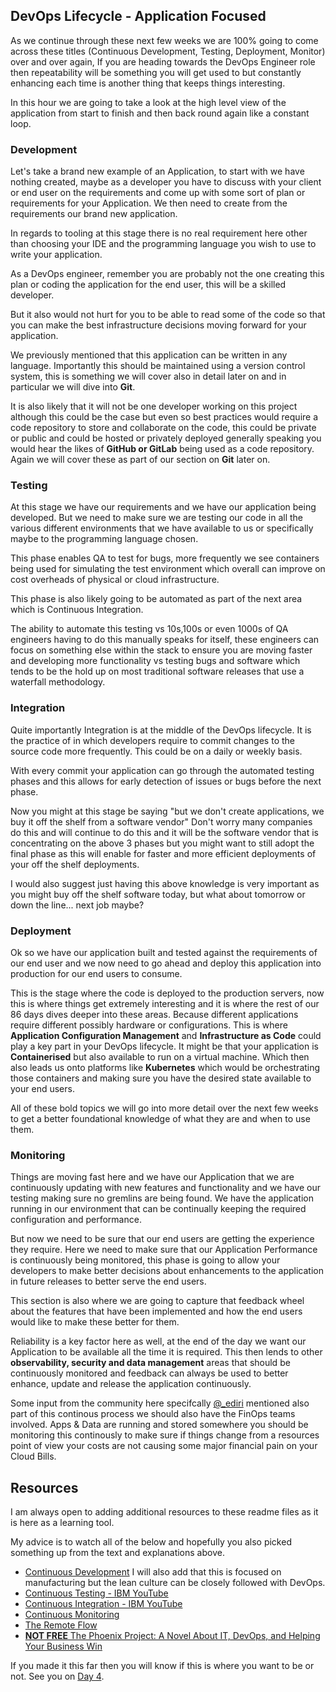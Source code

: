 ## DevOps Lifecycle - Application Focused

As we continue through these next few weeks we are 100% going to come across these titles (Continuous Development, Testing, Deployment, Monitor) over and over again, If you are heading towards the DevOps Engineer role then repeatability will be something you will get used to but constantly enhancing each time is another thing that keeps things interesting. 

In this hour we are going to take a look at the high level view of the application from start to finish and then back round again like a constant loop. 

### Development 
Let's take a brand new example of an Application, to start with we have nothing created, maybe as a developer you have to discuss with your client or end user on the requirements and come up with some sort of plan or requirements for your Application. We then need to create from the requirements our brand new application. 

In regards to tooling at this stage there is no real requirement here other than choosing your IDE and the programming language you wish to use to write your application. 

As a DevOps engineer, remember you are probably not the one creating this plan or coding the application for the end user, this will be a skilled developer. 

But it also would not hurt for you to be able to read some of the code so that you can make the best infrastructure decisions moving forward for your application.

We previously mentioned that this application can be written in any language. Importantly this should be maintained using a version control system, this is something we will cover also in detail later on and in particular we will dive into **Git**. 

It is also likely that it will not be one developer working on this project although this could be the case but even so best practices would require a code repository to store and collaborate on the code, this could be private or public and could be hosted or privately deployed generally speaking you would hear the likes of **GitHub or GitLab** being used as a code repository. Again we will cover these as part of our section on **Git** later on. 


### Testing 
At this stage we have our requirements and we have our application being developed. But we need to make sure we are testing our code in all the various different environments that we have available to us or specifically maybe to the programming language chosen. 

This phase enables QA to test for bugs, more frequently we see containers being used for simulating the test environment which overall can improve on cost overheads of physical or cloud infrastructure. 

This phase is also likely going to be automated as part of the next area which is Continuous Integration.

The ability to automate this testing vs 10s,100s or even 1000s of QA engineers having to do this manually speaks for itself, these engineers can focus on something else within the stack to ensure you are moving faster and developing more functionality vs testing bugs and software which tends to be the hold up on most traditional software releases that use a waterfall methodology. 

### Integration 

Quite importantly Integration is at the middle of the DevOps lifecycle. It is the practice of in which developers require to commit changes to the source code more frequently. This could be on a daily or weekly basis. 

With every commit your application can go through the automated testing phases and this allows for early detection of issues or bugs before the next phase. 

Now you might at this stage be saying "but we don't create applications, we buy it off the shelf from a software vendor" Don't worry many companies do this and will continue to do this and it will be the software vendor that is concentrating on the above 3 phases but you might want to still adopt the final phase as this will enable for faster and more efficient deployments of your off the shelf deployments. 

I would also suggest just having this above knowledge is very important as you might buy off the shelf software today, but what about tomorrow or down the line... next job maybe? 

### Deployment 
Ok so we have our application built and tested against the requirements of our end user and we now need to go ahead and deploy this application into production for our end users to consume. 

This is the stage where the code is deployed to the production servers, now this is where things get extremely interesting and it is where the rest of our 86 days dives deeper into these areas. Because different applications require different possibly hardware or configurations. This is where **Application Configuration Management** and **Infrastructure as Code** could play a key part in your DevOps lifecycle. It might be that your application is **Containerised** but also available to run on a virtual machine. Which then also leads us onto platforms like **Kubernetes** which would be orchestrating those containers and making sure you have the desired state available to your end users. 

All of these bold topics we will go into more detail over the next few weeks to get a better foundational knowledge of what they are and when to use them. 

### Monitoring 

Things are moving fast here and we have our Application that we are continuously updating with new features and functionality and we have our testing making sure no gremlins are being found. We have the application running in our environment that can be continually keeping the required configuration and performance. 

But now we need to be sure that our end users are getting the experience they require. Here we need to make sure that our Application Performance is continuously being monitored, this phase is going to allow your developers to make better decisions about enhancements to the application in future releases to better serve the end users. 

This section is also where we are going to capture that feedback wheel about the features that have been implemented and how the end users would like to make these better for them. 

Reliability is a key factor here as well, at the end of the day we want our Application to be available all the time it is required. This then lends to other **observability, security and data management** areas that should be continuously monitored and feedback can always be used to better enhance, update and release the application continuously. 

Some input from the community here specifcally [@_ediri](https://twitter.com/_ediri) mentioned also part of this continous process we should also have the FinOps teams involved. Apps & Data are running and stored somewhere you should be monitoring this continously to make sure if things change from a resources point of view your costs are not causing some major financial pain on your Cloud Bills.  

## Resources 

I am always open to adding additional resources to these readme files as it is here as a learning tool.  

My advice is to watch all of the below and hopefully you also picked something up from the text and explanations above. 

- [Continuous Development](https://www.youtube.com/watch?v=UnjwVYAN7Ns) I will also add that this is focused on manufacturing but the lean culture can be closely followed with DevOps. 
- [Continuous Testing - IBM YouTube](https://www.youtube.com/watch?v=RYQbmjLgubM)
- [Continuous Integration - IBM YouTube](https://www.youtube.com/watch?v=1er2cjUq1UI)
- [Continuous Monitoring](https://www.youtube.com/watch?v=Zu53QQuYqJ0)
- [The Remote Flow](https://www.notion.so/The-Remote-Flow-d90982e77a144f4f990c135f115f41c6)
- [**NOT FREE** The Phoenix Project: A Novel About IT, DevOps, and Helping Your Business Win](https://www.amazon.co.uk/Phoenix-Project-DevOps-Helping-Business-ebook/dp/B00AZRBLHO)

If you made it this far then you will know if this is where you want to be or not. See you on [Day 4](Days/day4.md).  